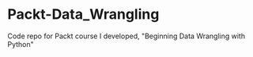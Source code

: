 # Packt-Data_Wrangling
Code repo for Packt course I developed, "Beginning Data Wrangling with Python"
